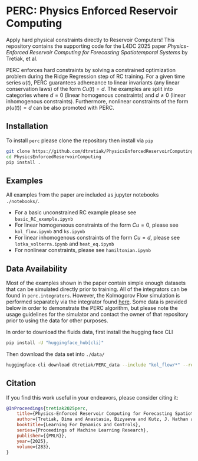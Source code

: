 # PERC: Physics Enforced Reservoir Computing
Apply hard physical constraints directly to Reservoir Computers! This repository contains the supporting code for the L4DC 2025 paper _Physics-Enforced Reservoir Computing for Forecasting Spatiotemporal Systems_ by Tretiak, et al.

PERC enforces hard constraints by solving a constrained optimization problem during the Ridge Regression step of RC training. For a given time series $u(t)$, PERC guarantees adhereance to linear invariants (any linear conservation laws) of the form $Cu(t) = d$. The examples are split into categories where $d=0$ (linear homogenous constraints) and $d \neq 0$ (linear inhomogenous constraints). Furthermore, nonlinear constraints of the form $p(u(t)) = d$ can be also promoted with PERC.

## Installation 
To install `perc` please clone the repository then install via `pip`
```bash
git clone https://github.com/dtretiak/PhysicsEnforcedReservoirComputing.git
cd PhysicsEnforcedReservoirComputing
pip install .
```

## Examples
All examples from the paper are included as jupyter notebooks `./notebooks/`. 
- For a basic unconstrained RC example please see `basic_RC_example.ipynb`
- For linear homogeneous constraints of the form $Cu = 0$, please see `kol_flow.ipynb` and `ks.ipynb`
- For linear inhomogenous constraints of the form $Cu = d$, please see `lotka_volterra.ipynb` and `heat_eq.ipynb`
- For nonlinear constraints, please see `hamiltonian.ipynb`

## Data Availability 
Most of the examples shown in the paper contain simple enough datasets that can be simulated directly prior to training. All of the integrators can be found in `perc.integrators`. However, the Kolmogorov Flow simulation is performed separately via the integrator found [here](https://github.com/smokbel/Controlling-Kolmogorov-Flow). Some data is provided below in order to demonstrate the PERC algorithm, but please note the usage guidelines for the simulator and contact the owner of that repository prior to using the data for other purposes. 

In order to download the fluids data, first install the hugging face CLI
```bash
pip install -U "huggingface_hub[cli]"
```

Then download the data set into `./data/`
```bash
huggingface-cli download dtretiak/PERC_data --include "kol_flow/*" --repo-type dataset --local-dir ./data
```

## Citation 
If you find this work useful in your endeavors, please consider citing it: 

```bibtex
@InProceedings{tretiak2025perc,
    title={Physics-Enforced Reservoir Computing for Forecasting Spatiotemporal Systems},
    author={Tretiak, Dima and Anastasia, Bizyaeva and Kutz, J. Nathan and Brunton, Steven L.},
    booktitle={Learning For Dynamics and Controls},
    series={Proceedings of Machine Learning Research},
    publisher={{PMLR}},
    year={2025},
    volume={283},
}
```